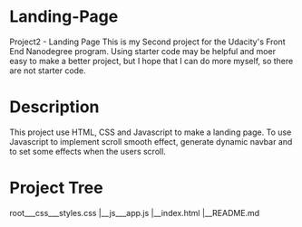 # Landing-Page
Project2 - Landing Page
This is my Second project for the Udacity's Front End Nanodegree program. Using starter code may be helpful and moer easy to make a better project, but I hope that I can do more myself, so there are not starter code.

# Description
This project use HTML, CSS and Javascript to make a landing page. To use Javascript to implement scroll smooth effect, generate dynamic navbar and to set some effects when the users scroll.

# Project Tree
root___css___styles.css |__js___app.js |__index.html |__README.md

